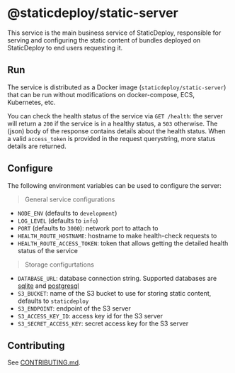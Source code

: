 # @staticdeploy/static-server

This service is the main business service of StaticDeploy, responsible for
serving and configuring the static content of bundles deployed on StaticDeploy
to end users requesting it.

## Run

The service is distributed as a Docker image (`staticdeploy/static-server`) that
can be run without modifications on docker-compose, ECS, Kubernetes, etc.

You can check the health status of the service via `GET /health`: the server
will return a `200` if the service is in a healthy status, a `503` otherwise.
The (json) body of the response contains details about the health status. When a
valid `access_token` is provided in the request querystring, more status details
are returned.

## Configure

The following environment variables can be used to configure the server:

> General service configurations

- `NODE_ENV` (defaults to `development`)
- `LOG_LEVEL` (defaults to `info`)
- `PORT` (defaults to `3000`): network port to attach to
- `HEALTH_ROUTE_HOSTNAME`: hostname to make health-check requests to
- `HEALTH_ROUTE_ACCESS_TOKEN`: token that allows getting the detailed health
  status of the service

> Storage configurtations

- `DATABASE_URL`: database connection string. Supported databases are
  [sqlite](https://www.sqlite.org/) and
  [postgresql](https://www.postgresql.org/)
- `S3_BUCKET`: name of the S3 bucket to use for storing static content, defaults
  to `staticdeploy`
- `S3_ENDPOINT`: endpoint of the S3 server
- `S3_ACCESS_KEY_ID`: access key id for the S3 server
- `S3_SECRET_ACCESS_KEY`: secret access key for the S3 server

## Contributing

See [CONTRIBUTING.md](CONTRIBUTING.md).
